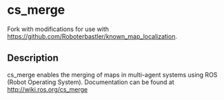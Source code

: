 # cs_merge

Fork with modifications for use with https://github.com/Roboterbastler/known_map_localization.

## Description
cs_merge enables the merging of maps in multi-agent systems using ROS (Robot Operating System). Documentation can be found at http://wiki.ros.org/cs_merge
